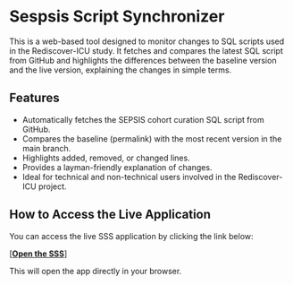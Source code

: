 # Sespsis Script Synchronizer
This is a web-based tool designed to monitor changes to SQL scripts used in the Rediscover-ICU study. It fetches and compares the latest SQL script from GitHub and highlights the differences between the baseline version and the live version, explaining the changes in simple terms.

## Features
- Automatically fetches the SEPSIS cohort curation SQL script from GitHub.
- Compares the baseline (permalink) with the most recent version in the main branch.
- Highlights added, removed, or changed lines.
- Provides a layman-friendly explanation of changes.
- Ideal for technical and non-technical users involved in the Rediscover-ICU project.

## How to Access the Live Application

You can access the live SSS application by clicking the link below:

[[**Open the SSS**]](https://rediscover.streamlit.app/)

This will open the app directly in your browser.

